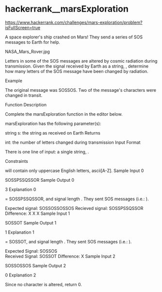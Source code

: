 # hackerrank__marsExploration

https://www.hackerrank.com/challenges/mars-exploration/problem?isFullScreen=true

A space explorer's ship crashed on Mars! They send a series of SOS messages to Earth for help.

NASA_Mars_Rover.jpg

Letters in some of the SOS messages are altered by cosmic radiation during transmission. Given the signal received by Earth as a string, , determine how many letters of the SOS message have been changed by radiation.

Example


The original message was SOSSOS. Two of the message's characters were changed in transit.

Function Description

Complete the marsExploration function in the editor below.

marsExploration has the following parameter(s):

string s: the string as received on Earth
Returns

int: the number of letters changed during transmission
Input Format

There is one line of input: a single string, .

Constraints

 will contain only uppercase English letters, ascii[A-Z].
Sample Input 0

SOSSPSSQSSOR
Sample Output 0

3
Explanation 0

 = SOSSPSSQSSOR, and signal length . They sent  SOS messages (i.e.: ).

Expected signal: SOSSOSSOSSOS
Recieved signal: SOSSPSSQSSOR
Difference:          X  X   X
Sample Input 1

SOSSOT
Sample Output 1

1
Explanation 1

 = SOSSOT, and signal length . They sent  SOS messages (i.e.: ).

Expected Signal: SOSSOS     
Received Signal: SOSSOT
Difference:           X
Sample Input 2

SOSSOSSOS
Sample Output 2

0
Explanation 2

Since no character is altered, return 0.
